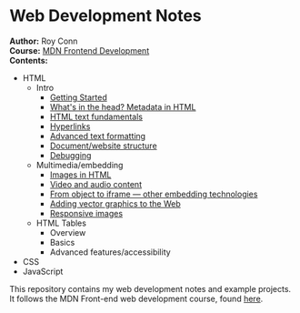 # Web Development Notes

__Author:__ Roy Conn </br>
__Course:__ [MDN Frontend Development](https://developer.mozilla.org/en-US/docs/Learn/Front-end_web_developer) </br>
__Contents:__

* HTML
  * Intro
    * [Getting Started](01%20-%20html/01-intro/01-gettingStarted/notes.md)
    * [What's in the head? Metadata in HTML](01%20-%20html/01-intro/02-htmlHead/notes.md)
    * [HTML text fundamentals](01%20-%20html/01-intro/03-textFundamentals/notes.md)
    * [Hyperlinks](01%20-%20html/01-intro/04-hyperlinks/notes.md)
    * [Advanced text formatting](01%20-%20html/01-intro/05-advancedFormatting/notes.md)
    * [Document/website structure](01%20-%20html/01-intro/06-structure/notes.md)
    * [Debugging](01%20-%20html/01-intro/07-debugging/%20notes.md)
  * Multimedia/embedding
    * [Images in HTML](01%20-%20html/02-multimedia/01-images/notes.md)
    * [Video and audio content](01%20-%20html/02-multimedia/02-videoAudioContent/notes.md)
    * [From object to iframe — other embedding technologies](01%20-%20html/02-multimedia/03-objectsiframe/notes.md)
    * [Adding vector graphics to the Web](01%20-%20html/02-multimedia/04-vectorGraphics/notes.md)
    * [Responsive images](01%20-%20html/02-multimedia/05-responsiveImages/notes.md)
  * HTML Tables
    * Overview
    * Basics
    * Advanced features/accessibility
* CSS
* JavaScript

This repository contains my web development notes and example projects.
It follows the MDN Front-end web development course, found [here](https://developer.mozilla.org/en-US/docs/Learn/Front-end_web_developer).
